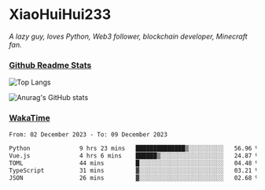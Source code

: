 # XiaoHuiHui233

*A lazy guy, loves Python, Web3 follower, blockchain developer, Minecraft fan.*

### [Github Readme Stats](https://github.com/anuraghazra/github-readme-stats)

![Top Langs](https://github-readme-stats.vercel.app/api/top-langs/?username=XiaoHuiHui233&layout=compact&theme=github_dark)

![Anurag's GitHub stats](https://github-readme-stats.vercel.app/api?username=XiaoHuiHui233&show_icons=true&theme=github_dark)

### [WakaTime](https://wakatime.com)

<!--START_SECTION:waka-->

```txt
From: 02 December 2023 - To: 09 December 2023

Python              9 hrs 23 mins   ██████████████▒░░░░░░░░░░   56.96 %
Vue.js              4 hrs 6 mins    ██████▒░░░░░░░░░░░░░░░░░░   24.87 %
TOML                44 mins         █░░░░░░░░░░░░░░░░░░░░░░░░   04.48 %
TypeScript          31 mins         ▓░░░░░░░░░░░░░░░░░░░░░░░░   03.21 %
JSON                26 mins         ▓░░░░░░░░░░░░░░░░░░░░░░░░   02.68 %
```

<!--END_SECTION:waka-->
